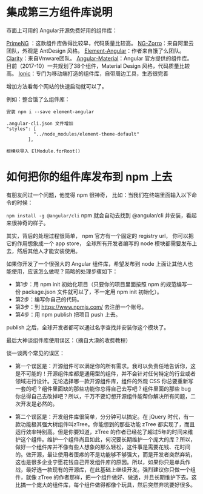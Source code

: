 # 集成第三方组件库说明

市面上可用的 Angular开源免费好用的组件库：

[PrimeNG](https://www.primefaces.org/primeng/) ：这款组件库做得比较早，代码质量比较高。
[NG-Zorro](https://github.com/NG-ZORRO/ng-zorro-antd)：来自阿里云团队，外观是 AntDesign 风格。
[Element-Angular](https://element-angular.faas.ele.me/?pathname=/guide/install)：作者来自饿了么团队。
[Clarity](https://vmware.github.io/clarity/)：来自Vmware团队。
[Angular-Material](https://github.com/angular/material2)：Angular 官方提供的组件库。目前（2017-10）一共规划了38个组件，Material Design 风格，代码质量比较高。
[Ionic](http://ionicframework.com/)：专门为移动端打造的组件库，自带周边工具，生态很完善

增加方法看每个网站的快速启动就可以了。

例如：整合饿了么组件库：
```
安装 npm i --save element-angular

.angular-cli.json 文件增加
"styles": [
          "../node_modules/element-theme-default"
        ],
        
根模块导入 ElModule.forRoot()
```

# 如何把你的组件库发布到 npm 上去

有朋友问过一个问题，他觉得 npm 很神奇，
比如：当我们在终端里面输入以下命令的时候：

`npm install -g @angular/cli`
npm 就会自动去找到 @angular/cli 并安装，看起来很神奇的样子。

其实，背后的处理过程很简单，
npm 官方有一个固定的 registry url，
你可以把它的作用想象成一个 app store，
全球所有开发者编写的 node 模块都需要发布上去，然后其他人才能安装使用。

如果你开发了一个很强大的 Angular 组件库，希望发布到 node 上面让其他人也能使用，应该怎么做呢？简略的处理步骤如下：

- 第1步：用 npm init 初始化项目（只要你的项目里面按照 npm 的规范编写一份 package.json 文件就可以了，不一定用 npm init 初始化）。
- 第2步：编写你自己的代码。
- 第3步：到 https://www.npmjs.com/ 去注册一个账号。
- 第4步：用 npm publish 把项目 push 上去。

publish 之后，全球开发者都可以通过名字查找并安装你这个模块了。



最后大神谈组件库使用误区：（摘自大漠的收费教程）

谈一谈两个常见的误区：

- 第一个误区是：开源组件可以满足你的所有需求。我可以负责任地告诉你，这是不可能的！开源组件库都是通用型的组件，并不会针对任何特定的行业或者领域进行设计。无论选择哪一款开源组件库，组件的外观 CSS 你总要重新写一套的吧？组件里面缺的那些功能你总得自己去写吧？组件里面的那些 bug 你总得自己去改掉吧？所以，千万不要幻想开源组件能帮你解决所有问题，二次开发是必然的。

- 第二个误区是：开发组件库很简单，分分钟可以搞定。在 jQuery 时代，有一款功能极其强大树组件叫zTree。你能想到的那些功能 zTree 都实现了，而且运行效率特别高。但是你要知道，zTree 的作者已经花了超过5年的时间来维护这个组件。维护一个组件尚且如此，何况要长期维护一个庞大的库？所以，做好一个组件库并不像有些人想象的那么轻松，这件事是需要花钱、花时间的。做开源，最让使用者蛋疼的不是功能够不够强大，而是开发者突然弃坑，这也是很多企业宁愿花钱自己开发组件库的原因。所以，如果你只是单兵作战，最好选一款现有的开源库，在此基础上继续开发。强烈建议你只做一个组件，就像 zTree 的作者那样，把一个组件做好、做透，并且长期维护下去。这比搞一个庞大的组件库，每个组件做得都像个玩具，然后突然弃坑要好很多。
